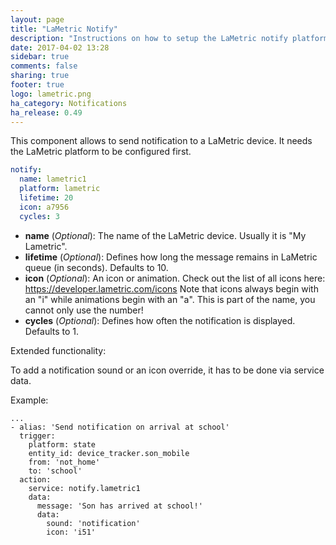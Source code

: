 ```yaml
---
layout: page
title: "LaMetric Notify"
description: "Instructions on how to setup the LaMetric notify platform with Home Assistant."
date: 2017-04-02 13:28
sidebar: true
comments: false
sharing: true
footer: true
logo: lametric.png
ha_category: Notifications
ha_release: 0.49
---
```


This component allows to send notification to a LaMetric device. It needs the LaMetric platform to be configured first.

```yaml
notify:
  name: lametric1
  platform: lametric
  lifetime: 20
  icon: a7956
  cycles: 3
```

- **name** (*Optional*): The name of the LaMetric device. Usually it is "My Lametric".
- **lifetime** (*Optional*): Defines how long the message remains in LaMetric queue (in seconds). Defaults to 10.
- **icon** (*Optional*): An icon or animation. Check out the list of all icons here: https://developer.lametric.com/icons 
Note that icons always begin with an "i" while animations begin with an "a". This is part of the name, you cannot only use the number!
- **cycles** (*Optional*): Defines how often the notification is displayed. Defaults to 1.

Extended functionality:

To add a notification sound or an icon override, it has to be done via service data.

Example:

```
...
- alias: 'Send notification on arrival at school'
  trigger:
    platform: state
    entity_id: device_tracker.son_mobile
    from: 'not_home'
    to: 'school'
  action:
    service: notify.lametric1
    data:
      message: 'Son has arrived at school!'
      data:
        sound: 'notification'
        icon: 'i51'
 ```
 
 
